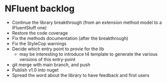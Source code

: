 NFluent backlog
===============

+ Continue the library breakthrough (from an extension method model to a IFluentStuff one)
+ Restore the code coverage 
+ Fix the methods documentation (after the breakthrough)
+ Fix the StyleCop warnings
+ Decide which entry point to provie for the lib
	+ may be interesting to introduce t4 template to generate the various versions of this entry-point
+ git merge with main branch, and push
+ Publish v1.0 into nuget
+ Spread the word about the library to have feedback and first users